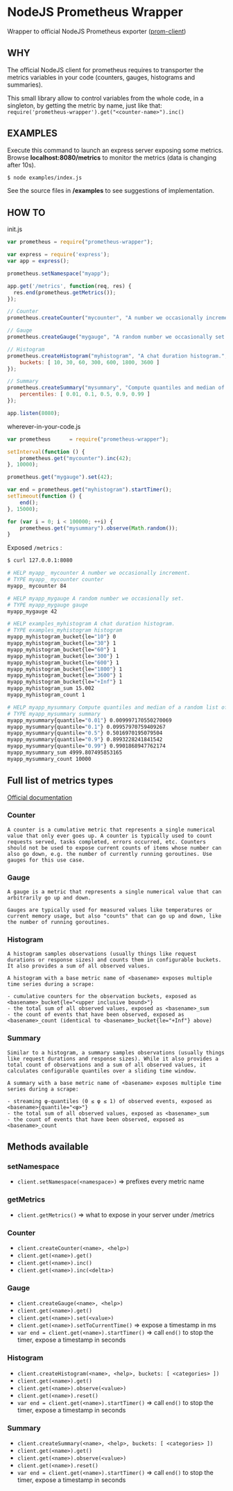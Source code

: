 # NodeJS Prometheus Wrapper
Wrapper to official NodeJS Prometheus exporter ([prom-client](https://github.com/siimon/prom-client))

## WHY

The official NodeJS client for prometheus requires to transporter the metrics variables in your code (counters, gauges, histograms and summaries).

This small library allow to control variables from the whole code, in a singleton, by getting the metric by name, just like that: ```require('prometheus-wrapper').get("<counter-name>").inc()```

## EXAMPLES

Execute this command to launch an express server exposing some metrics.
Browse **localhost:8080/metrics** to monitor the metrics (data is changing after 10s).

```sh
$ node examples/index.js
```

See the source files in **/examples** to see suggestions of implementation.

## HOW TO

init.js

```javascript
var prometheus = require("prometheus-wrapper");

var express = require('express');
var app = express();

prometheus.setNamespace("myapp");

app.get('/metrics', function(req, res) {
  res.end(prometheus.getMetrics());
});

// Counter
prometheus.createCounter("mycounter", "A number we occasionally increment.");

// Gauge
prometheus.createGauge("mygauge", "A random number we occasionally set.");

// Histogram
prometheus.createHistogram("myhistogram", "A chat duration histogram.", {
	buckets: [ 10, 30, 60, 300, 600, 1800, 3600 ]
});

// Summary
prometheus.createSummary("mysummary", "Compute quantiles and median of a random list of numbers.", {
	percentiles: [ 0.01, 0.1, 0.5, 0.9, 0.99 ]
});

app.listen(8080);
```

wherever-in-your-code.js

```javascript
var prometheus		= require("prometheus-wrapper");

setInterval(function () {
	prometheus.get("mycounter").inc(42);
}, 10000);

prometheus.get("mygauge").set(42);

var end = prometheus.get("myhistogram").startTimer();
setTimeout(function () {
	end();
}, 15000);

for (var i = 0; i < 100000; ++i) {
	prometheus.get("mysummary").observe(Math.random());
}
```

Exposed ```/metrics``` :

```sh
$ curl 127.0.0.1:8080

# HELP myapp_ mycounter A number we occasionally increment.
# TYPE myapp_ mycounter counter
myapp_ mycounter 84

# HELP myapp_mygauge A random number we occasionally set.
# TYPE myapp_mygauge gauge
myapp_mygauge 42

# HELP examples_myhistogram A chat duration histogram.
# TYPE examples_myhistogram histogram
myapp_myhistogram_bucket{le="10"} 0
myapp_myhistogram_bucket{le="30"} 1
myapp_myhistogram_bucket{le="60"} 1
myapp_myhistogram_bucket{le="300"} 1
myapp_myhistogram_bucket{le="600"} 1
myapp_myhistogram_bucket{le="1800"} 1
myapp_myhistogram_bucket{le="3600"} 1
myapp_myhistogram_bucket{le="+Inf"} 1
myapp_myhistogram_sum 15.002
myapp_myhistogram_count 1

# HELP myapp_mysummary Compute quantiles and median of a random list of numbers.
# TYPE myapp_mysummary summary
myapp_mysummary{quantile="0.01"} 0.009997170550270069
myapp_mysummary{quantile="0.1"} 0.09957970759409267
myapp_mysummary{quantile="0.5"} 0.5016970195079504
myapp_mysummary{quantile="0.9"} 0.8993228241841542
myapp_mysummary{quantile="0.99"} 0.9901868947762174
myapp_mysummary_sum 4999.807495853165
myapp_mysummary_count 10000

```

## Full list of metrics types

[Official documentation](https://prometheus.io/docs/concepts/metric_types/)

### Counter
```
A counter is a cumulative metric that represents a single numerical value that only ever goes up. A counter is typically used to count requests served, tasks completed, errors occurred, etc. Counters should not be used to expose current counts of items whose number can also go down, e.g. the number of currently running goroutines. Use gauges for this use case.
```

### Gauge
```
A gauge is a metric that represents a single numerical value that can arbitrarily go up and down.

Gauges are typically used for measured values like temperatures or current memory usage, but also "counts" that can go up and down, like the number of running goroutines.
```

### Histogram

```
A histogram samples observations (usually things like request durations or response sizes) and counts them in configurable buckets. It also provides a sum of all observed values.

A histogram with a base metric name of <basename> exposes multiple time series during a scrape:

- cumulative counters for the observation buckets, exposed as <basename>_bucket{le="<upper inclusive bound>"}
- the total sum of all observed values, exposed as <basename>_sum
- the count of events that have been observed, exposed as <basename>_count (identical to <basename>_bucket{le="+Inf"} above)
```

### Summary

```
Similar to a histogram, a summary samples observations (usually things like request durations and response sizes). While it also provides a total count of observations and a sum of all observed values, it calculates configurable quantiles over a sliding time window.

A summary with a base metric name of <basename> exposes multiple time series during a scrape:

- streaming φ-quantiles (0 ≤ φ ≤ 1) of observed events, exposed as <basename>{quantile="<φ>"}
- the total sum of all observed values, exposed as <basename>_sum
- the count of events that have been observed, exposed as <basename>_count
```


## Methods available

### setNamespace

- ```client.setNamespace(<namespace>)``` => prefixes every metric name

### getMetrics

- ```client.getMetrics()``` => what to expose in your server under /metrics

### Counter

- ```client.createCounter(<name>, <help>)```
- ```client.get(<name>).get()```
- ```client.get(<name>).inc()```
- ```client.get(<name>).inc(<delta>)```

### Gauge

- ```client.createGauge(<name>, <help>)```
- ```client.get(<name>).get()```
- ```client.get(<name>).set(<value>)```
- ```client.get(<name>).setToCurrentTime()``` => expose a timestamp in ms
- ```var end = client.get(<name>).startTimer()``` => call ```end()``` to stop the timer, expose a timestamp in seconds

### Histogram
- ```client.createHistogram(<name>, <help>, buckets: [ <categories> ])```
- ```client.get(<name>).get()```
- ```client.get(<name>).observe(<value>)```
- ```client.get(<name>).reset()```
- ```var end = client.get(<name>).startTimer()``` => call ```end()``` to stop the timer, expose a timestamp in seconds

### Summary
- ```client.createSummary(<name>, <help>, buckets: [ <categories> ])```
- ```client.get(<name>).get()```
- ```client.get(<name>).observe(<value>)```
- ```client.get(<name>).reset()```
- ```var end = client.get(<name>).startTimer()``` => call ```end()``` to stop the timer, expose a timestamp in seconds
